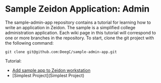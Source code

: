 # Sample Zeidon Application: Admin

The sample-admin-app repository contains a tutorial for learning how to write an application in Zeidon.  The sample is a simplified college administration application.  Each wiki page in this tutorial will correspond to one or more branches in the repository.  To start, clone the git project with the following command:

    git clone git@github.com:DeegC/sample-admin-app.git

Tutorial:
* [Add sample app to Zeidon workstation](workstation)
* [Simplest Project](Simplest Project)